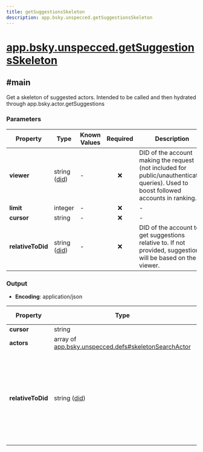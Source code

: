```yaml
---
title: getSuggestionsSkeleton
description: app.bsky.unspecced.getSuggestionsSkeleton
---
```


# [app.bsky.unspecced.getSuggestionsSkeleton](https://github.com/myConsciousness/atproto.dart/blob/main/lexicons/app/bsky/unspecced/getSuggestionsSkeleton.json)

## #main

Get a skeleton of suggested actors. Intended to be called and then hydrated through app.bsky.actor.getSuggestions

### Parameters

| Property | Type | Known Values | Required | Description |
| --- | --- | --- | :---: | --- |
| **viewer** | string ([did](https://atproto.com/specs/did)) | - | ❌ | DID of the account making the request (not included for public/unauthenticated queries). Used to boost followed accounts in ranking. |
| **limit** | integer | - | ❌ | - |
| **cursor** | string | - | ❌ | - |
| **relativeToDid** | string ([did](https://atproto.com/specs/did)) | - | ❌ | DID of the account to get suggestions relative to. If not provided, suggestions will be based on the viewer. |

### Output

- **Encoding**: application/json

| Property | Type | Known Values | Required | Description |
| --- | --- | --- | :---: | --- |
| **cursor** | string | - | ❌ | - |
| **actors** | array of [app.bsky.unspecced.defs#skeletonSearchActor](../../../../lexicons/app/bsky/unspecced/defs.md#skeletonsearchactor) | - | ✅ | - |
| **relativeToDid** | string ([did](https://atproto.com/specs/did)) | - | ❌ | DID of the account these suggestions are relative to. If this is returned undefined, suggestions are based on the viewer. |
